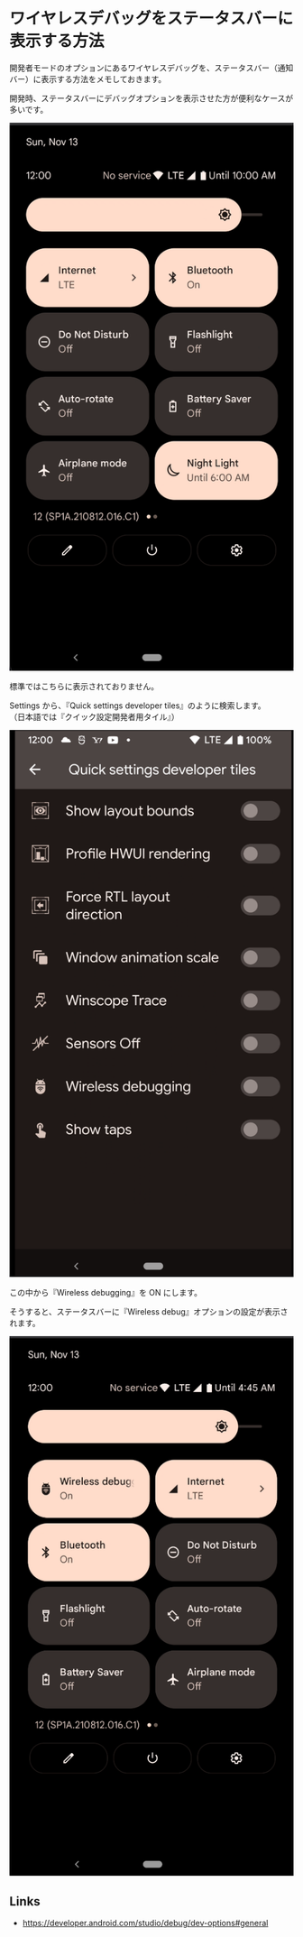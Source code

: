 # ワイヤレスデバッグをステータスバーに表示する方法

開発者モードのオプションにあるワイヤレスデバッグを、ステータスバー（通知バー）に表示する方法をメモしておきます。

開発時、ステータスバーにデバッグオプションを表示させた方が便利なケースが多いです。

![](img/status_bar.png)

標準ではこちらに表示されておりません。

Settings から、『Quick settings developer tiles』のように検索します。  
（日本語では『クイック設定開発者用タイル』）

![](img/status_bar2.png)

この中から『Wireless debugging』を ON にします。

そうすると、ステータスバーに『Wireless debug』オプションの設定が表示されます。

![](img/status_bar3.png)

## Links

- https://developer.android.com/studio/debug/dev-options#general

